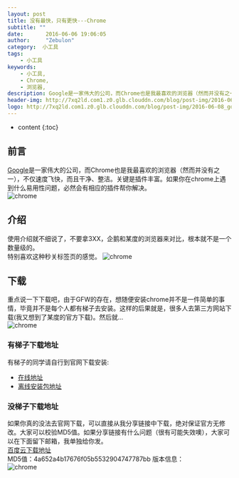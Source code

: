 ```yaml
---
layout: post
title: 没有最快，只有更快---Chrome
subtitle: ""
date:       2016-06-06 19:06:05
author:     "Zebulon"
category:  小工具
tags:
    - 小工具
keywords:
    - 小工具,
    - Chrome,
    - 浏览器,
description: Google是一家伟大的公司，而Chrome也是我最喜欢的浏览器（然而并没有之一），不仅速度飞快，而且干净、整洁。关键是插件丰富。如果你在chrome上遇到什么易用性问题，必然会有相应的插件帮你解决。
header-img: http://7xq2ld.com1.z0.glb.clouddn.com/blog/post-img/2016-06-08_thumbs-up.jpg
logo: http://7xq2ld.com1.z0.glb.clouddn.com/blog/post-img/2016-06-08_google-chrome.png
---
```

* content
{:toc}

## 前言

[Google](https://www.google.com)是一家伟大的公司，而Chrome也是我最喜欢的浏览器（然而并没有之一），不仅速度飞快，而且干净、整洁。关键是插件丰富。如果你在chrome上遇到什么易用性问题，必然会有相应的插件帮你解决。  
![chrome](http://7xq2ld.com1.z0.glb.clouddn.com/blog/post-img/2016-06-08_chrome.png)

## 介绍

使用介绍就不细说了，不要拿3XX，企鹅和某度的浏览器来对比，根本就不是一个数量级的。  
特别喜欢这种秒关标签页的感觉。
![chrome](http://7xq2ld.com1.z0.glb.clouddn.com/blog/post-img/2016-06-08-chrome.gif)

## 下载

重点说一下下载吧，由于GFW的存在，想随便安装chrome并不是一件简单的事情，毕竟并不是每个人都有梯子去安装。这样的后果就是，很多人去第三方网站下载(我又想到了某度的官方下载)。然后就...  
![chrome](http://7xq2ld.com1.z0.glb.clouddn.com/blog/post-img/2016-06-08_baidu-chrome.png)

### 有梯子下载地址

有梯子的同学请自行到官网下载安装:
- [在线地址](https://www.google.com/chrome/browser/desktop/index.html)
- [离线安装包地址](https://www.google.com/chrome/browser/desktop/index.html?standalone=1)

### 没梯子下载地址

如果你真的没法去官网下载，可以直接从我分享链接中下载，绝对保证官方无修改。大家可以校验MD5值。如果分享链接有什么问题（很有可能失效噢），大家可以在下面留下邮箱，我单独给你发。  
[百度云下载地址](http://pan.baidu.com/s/1bpdW7t9 )  
MD5值：4a652a4b17676f05b5532904747787bb
版本信息：  
![chrome](http://7xq2ld.com1.z0.glb.clouddn.com/blog/post-img/2016-06-08_chrome_version-1.png)

